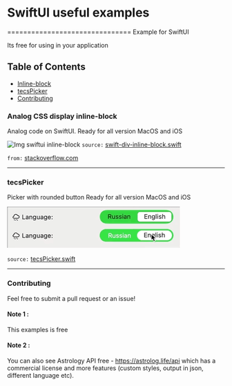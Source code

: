 # SwiftUI useful examples
===============================
Example for SwiftUI

Its free for using in your application

## Table of Contents

* [Inline-block](#example-1-analog-css-display-inline-block)
* [tecsPicker](#tecsPicker)
* [Contributing](#contributing)

### Analog CSS display inline-block
Analog code on SwiftUI.
Ready for all version MacOS and iOS

![Img swiftui inline-block](https://astrolog.life/api/git_review/img/swiftui_other/0.png)
`source:` [swift-div-inline-block.swift](https://github.com/tecspda/swiftui_other/blob/main/swift-div-inline-block.swift "swift-div-inline-block.swift")

`from:` [stackoverflow.com](https://stackoverflow.com/questions/62102647/swiftui-hstack-with-wrap-and-dynamic-height/62103264#62103264 "from")

---

### tecsPicker
Picker with rounded button 
Ready for all version MacOS and iOS

![Img swiftui tecsPicker](https://github.com/tecspda/swiftui_other/blob/dcd8ed23b91687f2011eac668003c32c56bf0468/screenshots/tecsPicker.gif)

`source:` [tecsPicker.swift](https://github.com/tecspda/swiftui_other/blob/73de0936537e8e1104df23930a2138d33734971f/examples/tecsPicker.swift "tecsPicker.swift")

---

### Contributing
Feel free to submit a pull request or an issue!



#### Note 1 :
This examples is free

#### Note 2 :
You can also see Astrology API free - https://astrolog.life/api which has a commercial license and more features (custom styles, output in json, different language etc).


